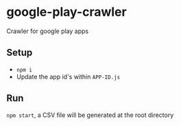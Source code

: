 # google-play-crawler
Crawler for google play apps

## Setup

- `npm i`
- Update the app id's within `APP-ID.js`

## Run 
`npm start`, a CSV file will be generated at the root directory
